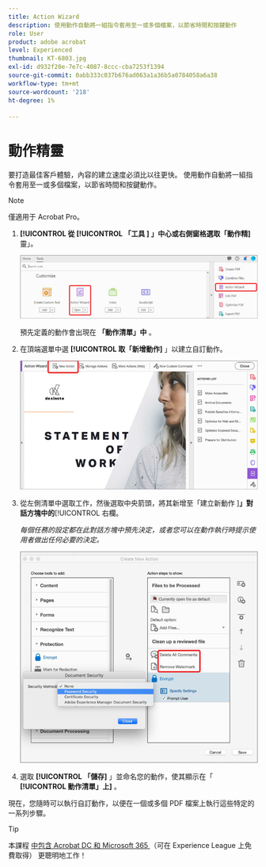 ```yaml
---
title: Action Wizard
description: 使用動作自動將一組指令套用至一或多個檔案，以節省時間和按鍵動作
role: User
product: adobe acrobat
level: Experienced
thumbnail: KT-6803.jpg
exl-id: d932f20e-7e7c-4087-8ccc-cba7253f1394
source-git-commit: 0abb333c037b676ad063a1a36b5a0784058a6a38
workflow-type: tm+mt
source-wordcount: '218'
ht-degree: 1%

---
```


# 動作精靈

要打造最佳客戶體驗，內容的建立速度必須比以往更快。 使用動作自動將一組指令套用至一或多個檔案，以節省時間和按鍵動作。

>[!NOTE]
>
>僅適用于 Acrobat Pro。

1. **[!UICONTROL 從 [!UICONTROL  「工具 ] 」中心或右側窗格選取「動作精]** 靈」。

   ![動作精靈步驟 1](../assets/ActionWizard_1.png)

   預先定義的動作會出現在 **「動作清單」中** 。

1. 在頂端選單中選 **[!UICONTROL 取「新增動作]** 」以建立自訂動作。

   ![動作精靈步驟 2](../assets/ActionWizard_2.png)

1. 從左側清單中選取工作，然後選取中央箭頭，將其新增至「建立新動作 ]**」對話方塊中的**[!UICONTROL  右欄。

   *每個任務的設定都在此對話方塊中預先決定，或者您可以在動作執行時提示使用者做出任何必要的決定。*

   ![動作精靈步驟 3](../assets/ActionWizard_3.png)

1. 選取 **[!UICONTROL 「儲存]** 」並命名您的動作，使其顯示在「 **[!UICONTROL 動作清單」上]** 。

現在，您隨時可以執行自訂動作，以便在一個或多個 PDF 檔案上執行這些特定的一系列步驟。

>[!TIP]
>
>本課程 [ 中包含 Acrobat DC 和 Microsoft 365 ](https://experienceleague.adobe.com/?recommended=Acrobat-U-1-2021.microsoft365) （可在 Experience League 上免費取得） 更聰明地工作！
